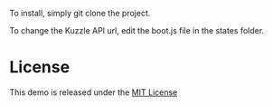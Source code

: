 To install, simply git clone the project.

To change the Kuzzle API url, edit the boot.js file in the states folder.

# License

This demo is released under the [MIT License](./LICENSE)
